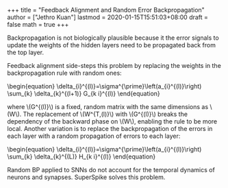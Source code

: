 +++
title = "Feedback Alignment and Random Error Backpropagation"
author = ["Jethro Kuan"]
lastmod = 2020-01-15T15:51:03+08:00
draft = false
math = true
+++

Backpropagation is not biologically plausible because it the error
signals to update the weights of the hidden layers need to be
propagated back from the top layer.

Feedback alignment side-steps this problem by replacing the weights in
the backpropagation rule with random ones:

\begin{equation}
  \delta\_{i}^{(l)}=\sigma^{\prime}\left(a\_{i}^{(l)}\right) \sum\_{k} \delta\_{k}^{(l+1)} G\_{k i}^{(l)}
\end{equation}

where \\(G^{(l)}\\) is a fixed, random matrix with the same dimensions as
\\(W\\). The replacement of \\(W^{T,(l)}\\) with \\(G^{(l)}\\) breaks the
dependency of the backward phase on \\(W\\), enabling the rule to be more
local. Another variation is to replace the backpropagation of the
errors in each layer with a random propagation of errors to each
layer:

\begin{equation}
  \delta\_{i}^{(l)}=\sigma^{\prime}\left(a\_{i}^{(l)}\right) \sum\_{k} \delta\_{k}^{(L)} H\_{k i}^{(l)}
\end{equation}

Random BP applied to SNNs do not account for the temporal dynamics of
neurons and synapses. SuperSpike solves this problem.
